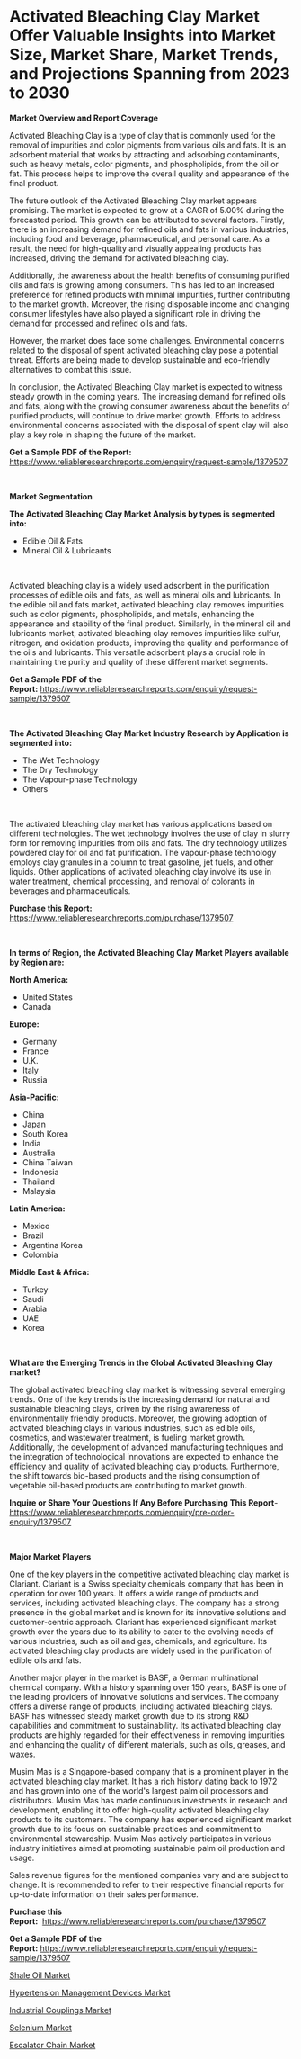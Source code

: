 <p><h1>Activated Bleaching Clay Market Offer Valuable Insights into Market Size, Market Share, Market Trends, and Projections Spanning from 2023 to 2030</h1></p><p><strong>Market Overview and Report Coverage</strong></p>
<p><p>Activated Bleaching Clay is a type of clay that is commonly used for the removal of impurities and color pigments from various oils and fats. It is an adsorbent material that works by attracting and adsorbing contaminants, such as heavy metals, color pigments, and phospholipids, from the oil or fat. This process helps to improve the overall quality and appearance of the final product.</p><p>The future outlook of the Activated Bleaching Clay market appears promising. The market is expected to grow at a CAGR of 5.00% during the forecasted period. This growth can be attributed to several factors. Firstly, there is an increasing demand for refined oils and fats in various industries, including food and beverage, pharmaceutical, and personal care. As a result, the need for high-quality and visually appealing products has increased, driving the demand for activated bleaching clay.</p><p>Additionally, the awareness about the health benefits of consuming purified oils and fats is growing among consumers. This has led to an increased preference for refined products with minimal impurities, further contributing to the market growth. Moreover, the rising disposable income and changing consumer lifestyles have also played a significant role in driving the demand for processed and refined oils and fats.</p><p>However, the market does face some challenges. Environmental concerns related to the disposal of spent activated bleaching clay pose a potential threat. Efforts are being made to develop sustainable and eco-friendly alternatives to combat this issue.</p><p>In conclusion, the Activated Bleaching Clay market is expected to witness steady growth in the coming years. The increasing demand for refined oils and fats, along with the growing consumer awareness about the benefits of purified products, will continue to drive market growth. Efforts to address environmental concerns associated with the disposal of spent clay will also play a key role in shaping the future of the market.</p></p>
<p><strong>Get a Sample PDF of the Report:</strong> <a href="https://www.reliableresearchreports.com/enquiry/request-sample/1379507">https://www.reliableresearchreports.com/enquiry/request-sample/1379507</a></p>
<p>&nbsp;</p>
<p><strong>Market Segmentation</strong></p>
<p><strong>The Activated Bleaching Clay Market Analysis by types is segmented into:</strong></p>
<p><ul><li>Edible Oil & Fats</li><li>Mineral Oil & Lubricants</li></ul></p>
<p>&nbsp;</p>
<p><p>Activated bleaching clay is a widely used adsorbent in the purification processes of edible oils and fats, as well as mineral oils and lubricants. In the edible oil and fats market, activated bleaching clay removes impurities such as color pigments, phospholipids, and metals, enhancing the appearance and stability of the final product. Similarly, in the mineral oil and lubricants market, activated bleaching clay removes impurities like sulfur, nitrogen, and oxidation products, improving the quality and performance of the oils and lubricants. This versatile adsorbent plays a crucial role in maintaining the purity and quality of these different market segments.</p></p>
<p><strong>Get a Sample PDF of the Report:</strong>&nbsp;<a href="https://www.reliableresearchreports.com/enquiry/request-sample/1379507">https://www.reliableresearchreports.com/enquiry/request-sample/1379507</a></p>
<p>&nbsp;</p>
<p><strong>The Activated Bleaching Clay Market Industry Research by Application is segmented into:</strong></p>
<p><ul><li>The Wet Technology</li><li>The Dry Technology</li><li>The Vapour-phase Technology</li><li>Others</li></ul></p>
<p>&nbsp;</p>
<p><p>The activated bleaching clay market has various applications based on different technologies. The wet technology involves the use of clay in slurry form for removing impurities from oils and fats. The dry technology utilizes powdered clay for oil and fat purification. The vapour-phase technology employs clay granules in a column to treat gasoline, jet fuels, and other liquids. Other applications of activated bleaching clay involve its use in water treatment, chemical processing, and removal of colorants in beverages and pharmaceuticals.</p></p>
<p><strong>Purchase this Report:</strong>&nbsp; <a href="https://www.reliableresearchreports.com/purchase/1379507">https://www.reliableresearchreports.com/purchase/1379507</a></p>
<p>&nbsp;</p>
<p><strong>In terms of Region, the Activated Bleaching Clay Market Players available by Region are:</strong></p>
<p>
    <p> <strong> North America: </strong>
        <ul>
            <li>United States</li>
            <li>Canada</li>
        </ul>
        </p> 
    <p> <strong> Europe: </strong>
        <ul>
            <li>Germany</li>
            <li>France</li>
            <li>U.K.</li>
            <li>Italy</li>
            <li>Russia</li>
        </ul>
        </p> 
    <p> <strong> Asia-Pacific: </strong>
        <ul>
            <li>China</li>
            <li>Japan</li>
            <li>South Korea</li>
            <li>India</li>
            <li>Australia</li>
            <li>China Taiwan</li>
            <li>Indonesia</li>
            <li>Thailand</li>
            <li>Malaysia</li>
        </ul>
        </p> 
    <p> <strong> Latin America: </strong>
        <ul>
            <li>Mexico</li>
            <li>Brazil</li>
            <li>Argentina Korea</li>
            <li>Colombia</li>
        </ul>
        </p> 
    <p> <strong> Middle East & Africa: </strong>
        <ul>
            <li>Turkey</li>
            <li>Saudi</li>
            <li>Arabia</li>
            <li>UAE</li>
            <li>Korea</li>
        </ul>
    </p>
    </p>
<p>&nbsp;</p>
<p><strong>What are the Emerging Trends in the Global Activated Bleaching Clay market?</strong></p>
<p><p>The global activated bleaching clay market is witnessing several emerging trends. One of the key trends is the increasing demand for natural and sustainable bleaching clays, driven by the rising awareness of environmentally friendly products. Moreover, the growing adoption of activated bleaching clays in various industries, such as edible oils, cosmetics, and wastewater treatment, is fueling market growth. Additionally, the development of advanced manufacturing techniques and the integration of technological innovations are expected to enhance the efficiency and quality of activated bleaching clay products. Furthermore, the shift towards bio-based products and the rising consumption of vegetable oil-based products are contributing to market growth.</p></p>
<p><strong>Inquire or Share Your Questions If Any Before Purchasing This Report</strong>- <a href="https://www.reliableresearchreports.com/enquiry/pre-order-enquiry/1379507">https://www.reliableresearchreports.com/enquiry/pre-order-enquiry/1379507</a></p>
<p>&nbsp;</p>
<p><strong>Major Market Players</strong></p>
<p><p>One of the key players in the competitive activated bleaching clay market is Clariant. Clariant is a Swiss specialty chemicals company that has been in operation for over 100 years. It offers a wide range of products and services, including activated bleaching clays. The company has a strong presence in the global market and is known for its innovative solutions and customer-centric approach. Clariant has experienced significant market growth over the years due to its ability to cater to the evolving needs of various industries, such as oil and gas, chemicals, and agriculture. Its activated bleaching clay products are widely used in the purification of edible oils and fats.</p><p>Another major player in the market is BASF, a German multinational chemical company. With a history spanning over 150 years, BASF is one of the leading providers of innovative solutions and services. The company offers a diverse range of products, including activated bleaching clays. BASF has witnessed steady market growth due to its strong R&D capabilities and commitment to sustainability. Its activated bleaching clay products are highly regarded for their effectiveness in removing impurities and enhancing the quality of different materials, such as oils, greases, and waxes.</p><p>Musim Mas is a Singapore-based company that is a prominent player in the activated bleaching clay market. It has a rich history dating back to 1972 and has grown into one of the world's largest palm oil processors and distributors. Musim Mas has made continuous investments in research and development, enabling it to offer high-quality activated bleaching clay products to its customers. The company has experienced significant market growth due to its focus on sustainable practices and commitment to environmental stewardship. Musim Mas actively participates in various industry initiatives aimed at promoting sustainable palm oil production and usage.</p><p>Sales revenue figures for the mentioned companies vary and are subject to change. It is recommended to refer to their respective financial reports for up-to-date information on their sales performance.</p></p>
<p><strong>Purchase this Report:</strong>&nbsp;&nbsp;<a href="https://www.reliableresearchreports.com/purchase/1379507">https://www.reliableresearchreports.com/purchase/1379507</a></p>
<p></p>
<p><strong>Get a Sample PDF of the Report:</strong>&nbsp;<a href="https://www.reliableresearchreports.com/enquiry/request-sample/1379507">https://www.reliableresearchreports.com/enquiry/request-sample/1379507</a></p>
<p><p><a href="https://github.com/lbird53714/Market-Research-Report-List-1/blob/main/shale-oil-market.md">Shale Oil Market</a></p><p><a href="https://www.linkedin.com/pulse/hypertension-management-devices-market-research-report-ccyjc/">Hypertension Management Devices Market</a></p><p><a href="https://medium.com/@robbleannon/industrial-couplings-market-the-key-to-successful-business-strategy-forecast-till-2030-c792e154b8c1">Industrial Couplings Market</a></p><p><a href="https://github.com/mabutironaldo/Market-Research-Report-List-1/blob/main/selenium-market.md">Selenium Market</a></p><p><a href="https://medium.com/@adellalesch/escalator-chain-market-insights-into-market-cagr-market-trends-and-growth-strategies-cd247dec33e6">Escalator Chain Market</a></p></p>